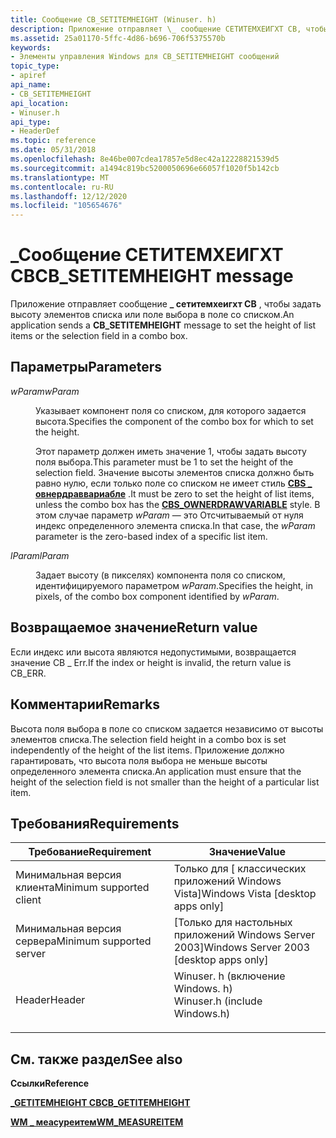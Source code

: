 ```yaml
---
title: Сообщение CB_SETITEMHEIGHT (Winuser. h)
description: Приложение отправляет \_ сообщение СЕТИТЕМХЕИГХТ CB, чтобы задать высоту элементов списка или поле выбора в поле со списком.
ms.assetid: 25a01170-5ffc-4d86-b696-706f5375570b
keywords:
- Элементы управления Windows для CB_SETITEMHEIGHT сообщений
topic_type:
- apiref
api_name:
- CB_SETITEMHEIGHT
api_location:
- Winuser.h
api_type:
- HeaderDef
ms.topic: reference
ms.date: 05/31/2018
ms.openlocfilehash: 8e46be007cdea17857e5d8ec42a12228821539d5
ms.sourcegitcommit: a1494c819bc5200050696e66057f1020f5b142cb
ms.translationtype: MT
ms.contentlocale: ru-RU
ms.lasthandoff: 12/12/2020
ms.locfileid: "105654676"
---
```

# <a name="cb_setitemheight-message"></a><span data-ttu-id="caaa6-104">\_Сообщение СЕТИТЕМХЕИГХТ CB</span><span class="sxs-lookup"><span data-stu-id="caaa6-104">CB\_SETITEMHEIGHT message</span></span>

<span data-ttu-id="caaa6-105">Приложение отправляет сообщение **\_ сетитемхеигхт CB** , чтобы задать высоту элементов списка или поле выбора в поле со списком.</span><span class="sxs-lookup"><span data-stu-id="caaa6-105">An application sends a **CB\_SETITEMHEIGHT** message to set the height of list items or the selection field in a combo box.</span></span>

## <a name="parameters"></a><span data-ttu-id="caaa6-106">Параметры</span><span class="sxs-lookup"><span data-stu-id="caaa6-106">Parameters</span></span>

<dl> <dt>

<span data-ttu-id="caaa6-107">*wParam*</span><span class="sxs-lookup"><span data-stu-id="caaa6-107">*wParam*</span></span> 
</dt> <dd>

<span data-ttu-id="caaa6-108">Указывает компонент поля со списком, для которого задается высота.</span><span class="sxs-lookup"><span data-stu-id="caaa6-108">Specifies the component of the combo box for which to set the height.</span></span>

<span data-ttu-id="caaa6-109">Этот параметр должен иметь значение 1, чтобы задать высоту поля выбора.</span><span class="sxs-lookup"><span data-stu-id="caaa6-109">This parameter must be  1 to set the height of the selection field.</span></span> <span data-ttu-id="caaa6-110">Значение высоты элементов списка должно быть равно нулю, если только поле со списком не имеет стиль [**CBS \_ овнердраввариабле**](combo-box-styles.md) .</span><span class="sxs-lookup"><span data-stu-id="caaa6-110">It must be zero to set the height of list items, unless the combo box has the [**CBS\_OWNERDRAWVARIABLE**](combo-box-styles.md) style.</span></span> <span data-ttu-id="caaa6-111">В этом случае параметр *wParam* — это Отсчитываемый от нуля индекс определенного элемента списка.</span><span class="sxs-lookup"><span data-stu-id="caaa6-111">In that case, the *wParam* parameter is the zero-based index of a specific list item.</span></span>

</dd> <dt>

<span data-ttu-id="caaa6-112">*lParam*</span><span class="sxs-lookup"><span data-stu-id="caaa6-112">*lParam*</span></span> 
</dt> <dd>

<span data-ttu-id="caaa6-113">Задает высоту (в пикселях) компонента поля со списком, идентифицируемого параметром *wParam*.</span><span class="sxs-lookup"><span data-stu-id="caaa6-113">Specifies the height, in pixels, of the combo box component identified by *wParam*.</span></span>

</dd> </dl>

## <a name="return-value"></a><span data-ttu-id="caaa6-114">Возвращаемое значение</span><span class="sxs-lookup"><span data-stu-id="caaa6-114">Return value</span></span>

<span data-ttu-id="caaa6-115">Если индекс или высота являются недопустимыми, возвращается значение CB \_ Err.</span><span class="sxs-lookup"><span data-stu-id="caaa6-115">If the index or height is invalid, the return value is CB\_ERR.</span></span>

## <a name="remarks"></a><span data-ttu-id="caaa6-116">Комментарии</span><span class="sxs-lookup"><span data-stu-id="caaa6-116">Remarks</span></span>

<span data-ttu-id="caaa6-117">Высота поля выбора в поле со списком задается независимо от высоты элементов списка.</span><span class="sxs-lookup"><span data-stu-id="caaa6-117">The selection field height in a combo box is set independently of the height of the list items.</span></span> <span data-ttu-id="caaa6-118">Приложение должно гарантировать, что высота поля выбора не меньше высоты определенного элемента списка.</span><span class="sxs-lookup"><span data-stu-id="caaa6-118">An application must ensure that the height of the selection field is not smaller than the height of a particular list item.</span></span>

## <a name="requirements"></a><span data-ttu-id="caaa6-119">Требования</span><span class="sxs-lookup"><span data-stu-id="caaa6-119">Requirements</span></span>



| <span data-ttu-id="caaa6-120">Требование</span><span class="sxs-lookup"><span data-stu-id="caaa6-120">Requirement</span></span> | <span data-ttu-id="caaa6-121">Значение</span><span class="sxs-lookup"><span data-stu-id="caaa6-121">Value</span></span> |
|-------------------------------------|----------------------------------------------------------------------------------------------------------|
| <span data-ttu-id="caaa6-122">Минимальная версия клиента</span><span class="sxs-lookup"><span data-stu-id="caaa6-122">Minimum supported client</span></span><br/> | <span data-ttu-id="caaa6-123">Только для \[ классических приложений Windows Vista\]</span><span class="sxs-lookup"><span data-stu-id="caaa6-123">Windows Vista \[desktop apps only\]</span></span><br/>                                                           |
| <span data-ttu-id="caaa6-124">Минимальная версия сервера</span><span class="sxs-lookup"><span data-stu-id="caaa6-124">Minimum supported server</span></span><br/> | <span data-ttu-id="caaa6-125">\[Только для настольных приложений Windows Server 2003\]</span><span class="sxs-lookup"><span data-stu-id="caaa6-125">Windows Server 2003 \[desktop apps only\]</span></span><br/>                                                     |
| <span data-ttu-id="caaa6-126">Header</span><span class="sxs-lookup"><span data-stu-id="caaa6-126">Header</span></span><br/>                   | <dl> <span data-ttu-id="caaa6-127"><dt>Winuser. h (включение Windows. h)</dt></span><span class="sxs-lookup"><span data-stu-id="caaa6-127"><dt>Winuser.h (include Windows.h)</dt></span></span> </dl> |



## <a name="see-also"></a><span data-ttu-id="caaa6-128">См. также раздел</span><span class="sxs-lookup"><span data-stu-id="caaa6-128">See also</span></span>

<dl> <dt>

<span data-ttu-id="caaa6-129">**Ссылки**</span><span class="sxs-lookup"><span data-stu-id="caaa6-129">**Reference**</span></span>
</dt> <dt>

[<span data-ttu-id="caaa6-130">**\_GETITEMHEIGHT CB**</span><span class="sxs-lookup"><span data-stu-id="caaa6-130">**CB\_GETITEMHEIGHT**</span></span>](cb-getitemheight.md)
</dt> <dt>

[<span data-ttu-id="caaa6-131">**WM \_ меасуреитем**</span><span class="sxs-lookup"><span data-stu-id="caaa6-131">**WM\_MEASUREITEM**</span></span>](wm-measureitem.md)
</dt> </dl>

 

 






